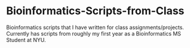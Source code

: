 # Bioinformatics-Scripts-from-Class

Bioinformatics scripts that I have written for class assignments/projects. Currently has scripts from roughly my first year as a Bioinformatics MS Student at NYU.
